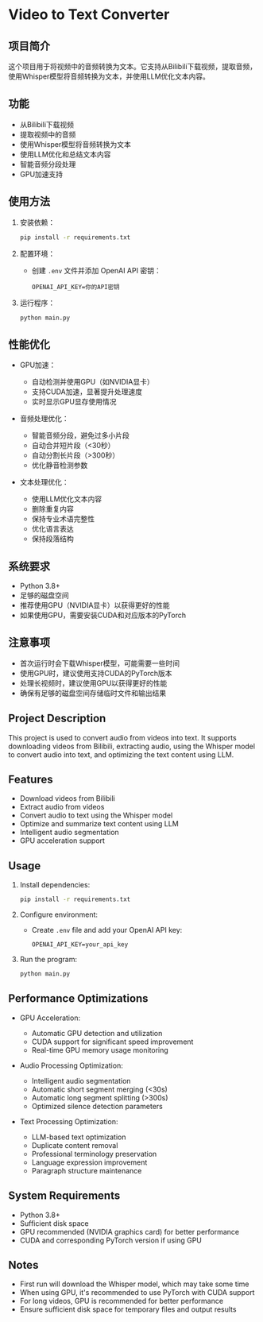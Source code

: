 # Video to Text Converter

## 项目简介
这个项目用于将视频中的音频转换为文本。它支持从Bilibili下载视频，提取音频，使用Whisper模型将音频转换为文本，并使用LLM优化文本内容。

## 功能
- 从Bilibili下载视频
- 提取视频中的音频
- 使用Whisper模型将音频转换为文本
- 使用LLM优化和总结文本内容
- 智能音频分段处理
- GPU加速支持

## 使用方法
1. 安装依赖：
   ```bash
   pip install -r requirements.txt
   ```

2. 配置环境：
   - 创建 `.env` 文件并添加 OpenAI API 密钥：
     ```
     OPENAI_API_KEY=你的API密钥
     ```

3. 运行程序：
   ```bash
   python main.py
   ```

## 性能优化
- GPU加速：
  - 自动检测并使用GPU（如NVIDIA显卡）
  - 支持CUDA加速，显著提升处理速度
  - 实时显示GPU显存使用情况

- 音频处理优化：
  - 智能音频分段，避免过多小片段
  - 自动合并短片段（<30秒）
  - 自动分割长片段（>300秒）
  - 优化静音检测参数

- 文本处理优化：
  - 使用LLM优化文本内容
  - 删除重复内容
  - 保持专业术语完整性
  - 优化语言表达
  - 保持段落结构

## 系统要求
- Python 3.8+
- 足够的磁盘空间
- 推荐使用GPU（NVIDIA显卡）以获得更好的性能
- 如果使用GPU，需要安装CUDA和对应版本的PyTorch

## 注意事项
- 首次运行时会下载Whisper模型，可能需要一些时间
- 使用GPU时，建议使用支持CUDA的PyTorch版本
- 处理长视频时，建议使用GPU以获得更好的性能
- 确保有足够的磁盘空间存储临时文件和输出结果

## Project Description
This project is used to convert audio from videos into text. It supports downloading videos from Bilibili, extracting audio, using the Whisper model to convert audio into text, and optimizing the text content using LLM.

## Features
- Download videos from Bilibili
- Extract audio from videos
- Convert audio to text using the Whisper model
- Optimize and summarize text content using LLM
- Intelligent audio segmentation
- GPU acceleration support

## Usage
1. Install dependencies:
   ```bash
   pip install -r requirements.txt
   ```

2. Configure environment:
   - Create `.env` file and add your OpenAI API key:
     ```
     OPENAI_API_KEY=your_api_key
     ```

3. Run the program:
   ```bash
   python main.py
   ```

## Performance Optimizations
- GPU Acceleration:
  - Automatic GPU detection and utilization
  - CUDA support for significant speed improvement
  - Real-time GPU memory usage monitoring

- Audio Processing Optimization:
  - Intelligent audio segmentation
  - Automatic short segment merging (<30s)
  - Automatic long segment splitting (>300s)
  - Optimized silence detection parameters

- Text Processing Optimization:
  - LLM-based text optimization
  - Duplicate content removal
  - Professional terminology preservation
  - Language expression improvement
  - Paragraph structure maintenance

## System Requirements
- Python 3.8+
- Sufficient disk space
- GPU recommended (NVIDIA graphics card) for better performance
- CUDA and corresponding PyTorch version if using GPU

## Notes
- First run will download the Whisper model, which may take some time
- When using GPU, it's recommended to use PyTorch with CUDA support
- For long videos, GPU is recommended for better performance
- Ensure sufficient disk space for temporary files and output results 
